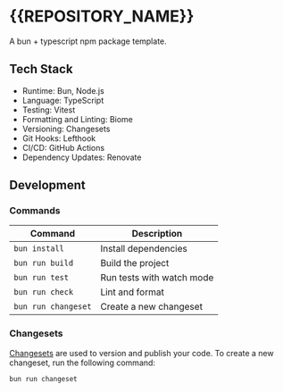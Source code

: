 # {{REPOSITORY_NAME}}

A bun + typescript npm package template.

## Tech Stack

- Runtime: Bun, Node.js
- Language: TypeScript
- Testing: Vitest
- Formatting and Linting: Biome
- Versioning: Changesets
- Git Hooks: Lefthook
- CI/CD: GitHub Actions
- Dependency Updates: Renovate

## Development

### Commands

| Command             | Description               |
| ------------------- | ------------------------- |
| `bun install`       | Install dependencies      |
| `bun run build`     | Build the project         |
| `bun run test`      | Run tests with watch mode |
| `bun run check`     | Lint and format           |
| `bun run changeset` | Create a new changeset    |

### Changesets

[Changesets](https://github.com/changesets/changesets) are used to version and publish your code. To create a new changeset, run the following command:

```
bun run changeset
```
